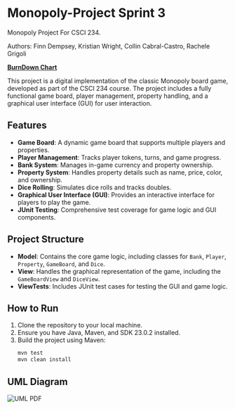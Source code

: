 # Monopoly-Project Sprint 3
Monopoly Project For CSCI 234. 

Authors: Finn Dempsey, Kristian Wright, Collin Cabral-Castro, Rachele Grigoli

[**BurnDown Chart**](https://moravian0-my.sharepoint.com/:x:/g/personal/wrightk_moravian_edu/EYr0nc55eU5Crc-SL6Qc2WEBqKtaUUfoWnwiVYXO8xEwbg?e=1Oinfl)


This project is a digital implementation of the classic Monopoly board game, developed as part of the CSCI 234 course. The project includes a fully functional game board, player management, property handling, and a graphical user interface (GUI) for user interaction.

## Features
- **Game Board**: A dynamic game board that supports multiple players and properties.
- **Player Management**: Tracks player tokens, turns, and game progress.
- **Bank System**: Manages in-game currency and property ownership.
- **Property System**: Handles property details such as name, price, color, and ownership.
- **Dice Rolling**: Simulates dice rolls and tracks doubles.
- **Graphical User Interface (GUI)**: Provides an interactive interface for players to play the game.
- **JUnit Testing**: Comprehensive test coverage for game logic and GUI components.

## Project Structure
- **Model**: Contains the core game logic, including classes for `Bank`, `Player`, `Property`, `GameBoard`, and `Dice`.
- **View**: Handles the graphical representation of the game, including the `GameBoardView` and `DiceView`.
- **ViewTests**: Includes JUnit test cases for testing the GUI and game logic.

## How to Run
1. Clone the repository to your local machine.
2. Ensure you have Java, Maven, and SDK 23.0.2 installed.
3. Build the project using Maven:
   ```bash
   mvn test
   mvn clean install

## UML Diagram
![UML PDF](https://github.com/grigolir/CMonopolyProject-Sprint-3/blob/main/UML%20Sprint%203.png)




